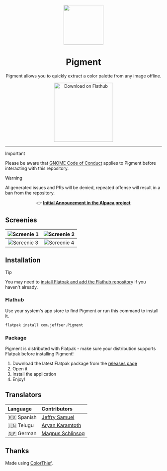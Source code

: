 <p align="center"><img width="128" src="https://jeffser.com/images/pigment/logo.svg">
<h1 align="center">Pigment</h1>

<p align="center">Pigment allows you to quickly extract a color palette from any image offline.</p>

<p align="center"><a href='https://flathub.org/apps/com.jeffser.Pigment'><img width='190' alt='Download on Flathub' src='https://flathub.org/api/badge?locale=en'/></a></p>

---

> [!IMPORTANT]
> Please be aware that [GNOME Code of Conduct](https://conduct.gnome.org) applies to Pigment before interacting with this repository.

> [!WARNING]
> AI generated issues and PRs will be denied, repeated offense will result in a ban from the repository.

<p align="center">
    &#128073; <a href="https://github.com/Jeffser/Alpaca/discussions/793"><b>Initial Annoucement in the Alpaca project</b></a>
</p>

## Screenies

| ![Screenie 1](https://jeffser.com/images/pigment/screenie1.png) | ![Screenie 2](https://jeffser.com/images/pigment/screenie2.png) |
|:---------------------------------------------------------------:|:---------------------------------------------------------------:|
| ![Screenie 3](https://jeffser.com/images/pigment/screenie3.png) | ![Screenie 4](https://jeffser.com/images/pigment/screenie4.png) |

## Installation

> [!TIP]
> You may need to [install Flatpak and add the Flathub repository](https://flathub.org/setup) if you haven't already.

### Flathub

Use your system's app store to find Pigment or run this command to install it.

```BASH
flatpak install com.jeffser.Pigment
```

### Package

Pigment is distributed with Flatpak - make sure your distribution supports Flatpak before installing Pigment!

1. Download the latest Flatpak package from the [releases page](https://github.com/Jeffser/Pigment/releases)
2. Open it
3. Install the application
4. Enjoy!

## Translators

Language               | Contributors
:----------------------|:-----------
🇪🇸 Spanish             | [Jeffry Samuel](https://github.com/jeffser)
🇮🇳 Telugu              | [Aryan Karamtoth](https://github.com/SpaciousCoder78)
🇩🇪 German                | [Magnus Schlinsog](https://github.com/mags0ft)

## Thanks

Made using [ColorThief](https://github.com/fengsp/color-thief-py).
